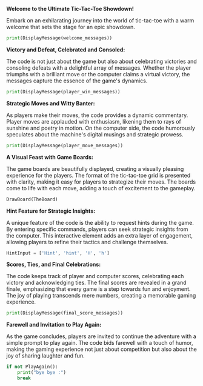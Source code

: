****Welcome to the Ultimate Tic-Tac-Toe Showdown!****

Embark on an exhilarating journey into the world of tic-tac-toe with a warm welcome that sets the stage for an epic showdown.
```python
print(DisplayMessage(welcome_messages))
```

**Victory and Defeat, Celebrated and Consoled:**

The code is not just about the game but also about celebrating victories and consoling defeats with a delightful array of messages. Whether the player triumphs with a brilliant move or the computer claims a virtual victory, the messages capture the essence of the game's dynamics.
```python
print(DisplayMessage(player_win_messages))
```

**Strategic Moves and Witty Banter:**

As players make their moves, the code provides a dynamic commentary. Player moves are applauded with enthusiasm, likening them to rays of sunshine and poetry in motion. On the computer side, the code humorously speculates about the machine's digital musings and strategic prowess.
```python
print(DisplayMessage(player_move_messages))
```

**A Visual Feast with Game Boards:**

The game boards are beautifully displayed, creating a visually pleasing experience for the players. The format of the tic-tac-toe grid is presented with clarity, making it easy for players to strategize their moves. The boards come to life with each move, adding a touch of excitement to the gameplay.
```python
DrawBoard(TheBoard)
```

**Hint Feature for Strategic Insights:**

A unique feature of the code is the ability to request hints during the game. By entering specific commands, players can seek strategic insights from the computer. This interactive element adds an extra layer of engagement, allowing players to refine their tactics and challenge themselves.
```python
HintInput = ['Hint', 'hint', 'H', 'h']
```

**Scores, Ties, and Final Celebrations:**

The code keeps track of player and computer scores, celebrating each victory and acknowledging ties. The final scores are revealed in a grand finale, emphasizing that every game is a step towards fun and enjoyment. The joy of playing transcends mere numbers, creating a memorable gaming experience.
```python
print(DisplayMessage(final_score_messages))
```

**Farewell and Invitation to Play Again:**

As the game concludes, players are invited to continue the adventure with a simple prompt to play again. The code bids farewell with a touch of humor, making the gaming experience not just about competition but also about the joy of sharing laughter and fun.
```python
if not PlayAgain():
    print("bye bye :")
    break
```
